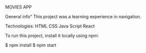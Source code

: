 MOVIES APP


General info"
This project was a learning experience in navigation.


Technologies:
HTML
CSS
Java Script
React

To run this project, install it locally using npm:

$ npm install
$ npm start
